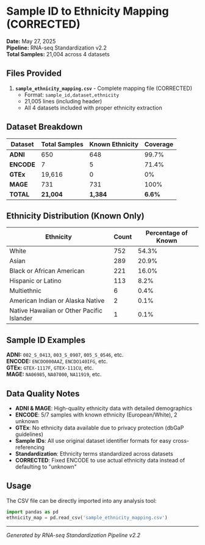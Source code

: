 # Sample ID to Ethnicity Mapping (CORRECTED)
**Date:** May 27, 2025  
**Pipeline:** RNA-seq Standardization v2.2  
**Total Samples:** 21,004 across 4 datasets

## Files Provided

1. **`sample_ethnicity_mapping.csv`** - Complete mapping file (CORRECTED)
   - Format: `sample_id,dataset,ethnicity`
   - 21,005 lines (including header)
   - All 4 datasets included with proper ethnicity extraction

## Dataset Breakdown

| Dataset | Total Samples | Known Ethnicity | Coverage |
|---------|---------------|-----------------|----------|
| **ADNI** | 650 | 648 | 99.7% |
| **ENCODE** | 7 | 5 | 71.4% |
| **GTEx** | 19,616 | 0 | 0% |
| **MAGE** | 731 | 731 | 100% |
| **TOTAL** | **21,004** | **1,384** | **6.6%** |

## Ethnicity Distribution (Known Only)

| Ethnicity | Count | Percentage of Known |
|-----------|-------|-------------------|
| White | 752 | 54.3% |
| Asian | 289 | 20.9% |
| Black or African American | 221 | 16.0% |
| Hispanic or Latino | 113 | 8.2% |
| Multiethnic | 6 | 0.4% |
| American Indian or Alaska Native | 2 | 0.1% |
| Native Hawaiian or Other Pacific Islander | 1 | 0.1% |

## Sample ID Examples

**ADNI:** `002_S_0413`, `003_S_0907`, `005_S_0546`, etc.  
**ENCODE:** `ENCDO000AAZ`, `ENCDO140IFG`, etc.  
**GTEx:** `GTEX-1117F`, `GTEX-111CU`, etc.  
**MAGE:** `NA06985`, `NA07000`, `NA11919`, etc.

## Data Quality Notes

- **ADNI & MAGE**: High-quality ethnicity data with detailed demographics
- **ENCODE**: 5/7 samples with known ethnicity (European/White), 2 unknown
- **GTEx**: No ethnicity data available due to privacy protection (dbGaP guidelines)
- **Sample IDs**: All use original dataset identifier formats for easy cross-referencing
- **Standardization**: Ethnicity terms standardized across datasets
- **CORRECTED**: Fixed ENCODE to use actual ethnicity data instead of defaulting to "unknown"

## Usage

The CSV file can be directly imported into any analysis tool:
```python
import pandas as pd
ethnicity_map = pd.read_csv('sample_ethnicity_mapping.csv')
```

---
*Generated by RNA-seq Standardization Pipeline v2.2*